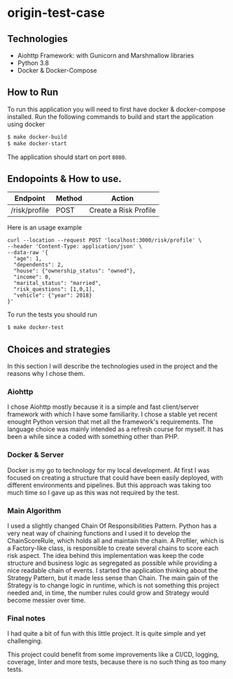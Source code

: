 # origin-test-case

## Technologies
* Aiohttp Framework: with Gunicorn and Marshmallow libraries
* Python 3.8
* Docker & Docker-Compose

## How to Run
To run this application you will need to first have docker & docker-compose installed.
Run the following commands to build and start the application using docker
```sh
$ make docker-build
$ make docker-start
```

The application should start on port `8080`.


## Endopoints & How to use.

|Endpoint|Method|Action|
| ------ | ------ |------ |
|/risk/profile|POST| Create a Risk Profile|

Here is an usage example 
```
curl --location --request POST 'localhost:3000/risk/profile' \
--header 'Content-Type: application/json' \
--data-raw '{
  "age": 1,
  "dependents": 2,
  "house": {"ownership_status": "owned"},
  "income": 0,
  "marital_status": "married",
  "risk_questions": [1,0,1],
  "vehicle": {"year": 2018}
}'
```

To run the tests you should run
```sh
$ make docker-test
```

## Choices and strategies

In this section I will describe the technologies used in the project and the reasons why I chose them.

### Aiohttp

I chose Aiohttp mostly because it is a simple and fast client/server framework with which I have some familiarity. 
I chose a stable yet recent enought Python version that met all the framework's requirements. The language choice was mainly intended as a refresh course for myself. It has been a while since a coded with something other than PHP.

### Docker & Server 

Docker is my go to technology for my local development.
At first I was focused on creating a structure that could have been easily deployed, with different environments and pipelines. But this approach was taking too much time so I gave up as this was not required by the test.

### Main Algorithm
I used a slightly changed Chain Of Responsibilities Pattern. Python has a very neat way of chaining functions and I used it to develop the ChainScoreRule, which holds all and maintain the chain. A Profiler, which is a Factory-like class, is responsible to create several chains to score each risk aspect. The idea behind this implementation was keep the code structure and business logic as segregated as possible while providing a nice readable chain of events. I started the application thinking about the Strategy Pattern, but it made less sense than Chain. The main gain of the Strategy is to change logic in runtime, which is not something this project needed and, in time, the number rules could grow and Strategy would become messier over time. 


 ### Final notes
 I had quite a bit of fun with this little project. It is quite simple and yet challenging. 

 This project could benefit from some improvements like a CI/CD, logging, coverage, linter and  more tests, because there is no such thing as too many tests.



